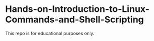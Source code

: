 # Hands-on-Introduction-to-Linux-Commands-and-Shell-Scripting
This repo is for educational purposes only.
